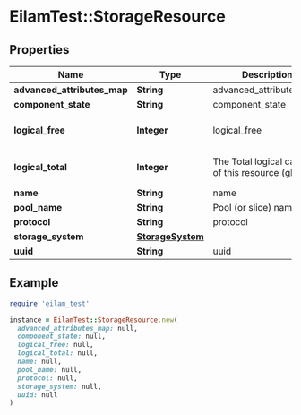 # EilamTest::StorageResource

## Properties

| Name | Type | Description | Notes |
| ---- | ---- | ----------- | ----- |
| **advanced_attributes_map** | **String** | advanced_attributes_map | [optional] |
| **component_state** | **String** | component_state | [optional] |
| **logical_free** | **Integer** | logical_free | [optional][default to 0] |
| **logical_total** | **Integer** | The Total logical capacity of this resource (gb) | [optional][default to 0] |
| **name** | **String** | name | [optional] |
| **pool_name** | **String** | Pool (or slice) name | [optional] |
| **protocol** | **String** | protocol | [optional] |
| **storage_system** | [**StorageSystem**](StorageSystem.md) |  | [optional] |
| **uuid** | **String** | uuid | [optional] |

## Example

```ruby
require 'eilam_test'

instance = EilamTest::StorageResource.new(
  advanced_attributes_map: null,
  component_state: null,
  logical_free: null,
  logical_total: null,
  name: null,
  pool_name: null,
  protocol: null,
  storage_system: null,
  uuid: null
)
```

